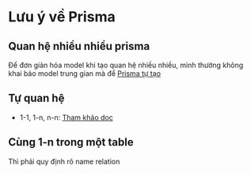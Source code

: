 # Lưu ý về Prisma

## Quan hệ nhiều nhiều prisma

Để đơn giản hóa model khi tạo quan hệ nhiều nhiều, mình thường không khai báo model trung gian mà để [Prisma tự tạo](https://www.prisma.io/docs/orm/prisma-schema/data-model/relations/many-to-many-relations)

## Tự quan hệ

- 1-1, 1-n, n-n: [Tham khảo doc](https://www.prisma.io/docs/orm/prisma-schema/data-model/relations/self-relations)

## Cùng 1-n trong một table

Thì phải quy định rõ name relation
